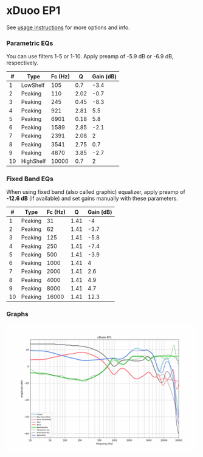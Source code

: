 # xDuoo EP1
See [usage instructions](https://github.com/jaakkopasanen/AutoEq#usage) for more options and info.

### Parametric EQs
You can use filters 1-5 or 1-10. Apply preamp of -5.9 dB or -6.9 dB, respectively.

|   # | Type      |   Fc (Hz) |    Q |   Gain (dB) |
|-----|-----------|-----------|------|-------------|
|   1 | LowShelf  |       105 | 0.7  |        -3.4 |
|   2 | Peaking   |       110 | 2.02 |        -0.7 |
|   3 | Peaking   |       245 | 0.45 |        -8.3 |
|   4 | Peaking   |       921 | 2.81 |         5.5 |
|   5 | Peaking   |      6901 | 0.18 |         5.8 |
|   6 | Peaking   |      1589 | 2.85 |        -2.1 |
|   7 | Peaking   |      2391 | 2.08 |         2   |
|   8 | Peaking   |      3541 | 2.75 |         0.7 |
|   9 | Peaking   |      4870 | 3.85 |        -2.7 |
|  10 | HighShelf |     10000 | 0.7  |         2   |

### Fixed Band EQs
When using fixed band (also called graphic) equalizer, apply preamp of **-12.6 dB** (if available) and set gains manually with these parameters.

|   # | Type    |   Fc (Hz) |    Q |   Gain (dB) |
|-----|---------|-----------|------|-------------|
|   1 | Peaking |        31 | 1.41 |        -4   |
|   2 | Peaking |        62 | 1.41 |        -3.7 |
|   3 | Peaking |       125 | 1.41 |        -5.8 |
|   4 | Peaking |       250 | 1.41 |        -7.4 |
|   5 | Peaking |       500 | 1.41 |        -3.9 |
|   6 | Peaking |      1000 | 1.41 |         4   |
|   7 | Peaking |      2000 | 1.41 |         2.6 |
|   8 | Peaking |      4000 | 1.41 |         4.9 |
|   9 | Peaking |      8000 | 1.41 |         4.7 |
|  10 | Peaking |     16000 | 1.41 |        12.3 |

### Graphs
![](./xDuoo%20EP1.png)
